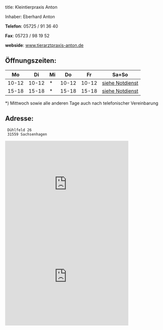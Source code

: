 title: Kleintierpraxis Anton

Inhaber: Eberhard Anton

**Telefon**:   05725 / 91 36 40

**Fax**: 05723 / 98 19 52

**webside**: www.tierarztpraxis-anton.de


Öffnungszeiten:
---------------

|  Mo   |  Di   |  Mi   |  Do   |  Fr   |           Sa+So                      |
| ----- | ----- | ----- | ----- | ----- | ------------------------------------ |
| 10-12 | 10-12 | *     | 10-12 | 10-12 | [siehe Notdienst](../notdienst.html) |
| 15-18 | 15-18 | *     | 15-18 | 15-18 | [siehe Notdienst](../notdienst.html) |

*) Mittwoch sowie alle anderen Tage auch nach telefonischer Vereinbarung  

Adresse:
---------

     Dühlfeld 26
     31559 Sachsenhagen
     

<iframe src="https://www.google.com/maps/embed?pb=!1m18!1m12!1m3!1d38972.59229317598!2d9.386708599999999!3d52.374281799999984!2m3!1f0!2f0!3f0!3m2!1i1024!2i768!4f13.1!3m3!1m2!1s0x4165399cca5d60c1%3A0x598be60da031097a!2sTierarztpraxis+Leis!5e0!3m2!1sde!2sde!4v1415097777834" width="400" height="300" frameborder="0" style="border:0"></iframe>

<iframe src="https://www.google.de/maps/place/Tierarztpraxis+Eberhard+Anton/@52.3901592,9.2749564,12z/data=!4m2!3m1!1s0x41653bd3929a0d19:0x361e1cb81a586c73" width="400" height="300" frameborder="0" style="border:0"></iframe>

